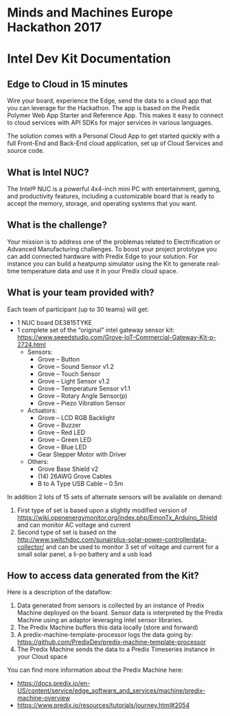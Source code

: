 # Minds and Machines Europe Hackathon 2017
# Intel Dev Kit Documentation

## Edge to Cloud in 15 minutes

Wire your board, experience the Edge, send the data to a cloud app that you can leverage for the Hackathon.   The app is based on the Predix Polymer Web App Starter and Reference App.   This makes it easy to connect to cloud services with API SDKs for major services in various languages.  

The solution comes with a Personal Cloud App to get started quickly with a full Front-End and Back-End cloud application, set up of Cloud Services and source code.

## What is Intel NUC?

The Intel® NUC is a powerful 4x4-inch mini PC with entertainment, gaming, and productivity features, including a customizable board that is ready to accept the memory, storage, and operating systems that you want.


## What is the challenge?

Your mission is to address one of the problemas related to Electrification or Advanced Manufacturing challenges. To boost your project prototype you can add connected hardware with Predix Edge to your solution. For instance you can build a heatpump simulator using the Kit to generate real-time temperature data and use it in your Predix cloud space.

## What is your team provided with?

Each team of participant (up to 30 teams) will get:

- 1 NUC board DE3815TYKE
- 1 complete set of the “original” intel gateway sensor kit: https://www.seeedstudio.com/Grove-IoT-Commercial-Gateway-Kit-p-2724.html
  - Sensors:
    - Grove – Button
    - Grove – Sound Sensor v1.2
    - Grove – Touch Sensor
    - Grove – Light Sensor v1.2
    - Grove – Temperature Sensor v1.1
    - Grove – Rotary Angle Sensor(p)
    - Grove – Piezo Vibration Sensor
  - Actuators:
    - Grove – LCD RGB Backlight
    - Grove – Buzzer
    - Grove – Red LED
    - Grove – Green LED
    - Grove – Blue LED
    - Gear Stepper Motor with Driver
  - Others:
    - Grove Base Shield v2
    - (14) 26AWG Grove Cables
    - B to A Type USB Cable – 0.5m


In addition 2 lots of 15 sets of alternate sensors will be available on demand:
1. First type of set is based upon a slightly modified version of https://wiki.openenergymonitor.org/index.php/EmonTx_Arduino_Shield and can monitor AC voltage and current
2. Second type of set is based on the http://www.switchdoc.com/sunairplus-solar-power-controllerdata-collector/   and can be used to monitor 3 set of voltage and current for a small solar panel, a li-po battery and a usb load

## How to access data generated from the Kit?

Here is a description of the dataflow:
1. Data generated from sensors is collected by an instance of Predix Machine deployed on the board. Sensor data is interpreted by the Predix Machine using an adaptor leveraging Intel sensor libraries.
2. The Predix Machine buffers this data locally (store and forward)
3. A predix-machine-template-processor logs the data going by: https://github.com/PredixDev/predix-machine-template-processor
4. The Predix Machine sends the data to a Predix Timeseries instance in your Cloud space

You can find more information about the Predix Machine here:
- https://docs.predix.io/en-US/content/service/edge_software_and_services/machine/predix-machine-overview
- https://www.predix.io/resources/tutorials/journey.html#2054
